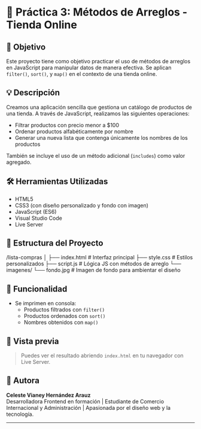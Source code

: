 # 🛒 Práctica 3: Métodos de Arreglos - Tienda Online

## 🎯 Objetivo

Este proyecto tiene como objetivo practicar el uso de métodos de arreglos en JavaScript para manipular datos de manera efectiva. Se aplican `filter()`, `sort()`, y `map()` en el contexto de una tienda online.

## 💡 Descripción

Creamos una aplicación sencilla que gestiona un catálogo de productos de una tienda. A través de JavaScript, realizamos las siguientes operaciones:

- Filtrar productos con precio menor a $100
- Ordenar productos alfabéticamente por nombre
- Generar una nueva lista que contenga únicamente los nombres de los productos

También se incluye el uso de un método adicional (`includes`) como valor agregado.

## 🛠️ Herramientas Utilizadas

- HTML5
- CSS3 (con diseño personalizado y fondo con imagen)
- JavaScript (ES6)
- Visual Studio Code
- Live Server

## 📁 Estructura del Proyecto

/lista-compras │ ├── index.html # Interfaz principal ├── style.css # Estilos personalizados ├── script.js # Lógica JS con métodos de arreglo └── imagenes/ └── fondo.jpg # Imagen de fondo para ambientar el diseño

## 🧪 Funcionalidad

- Se imprimen en consola:
  - Productos filtrados con `filter()`
  - Productos ordenados con `sort()`
  - Nombres obtenidos con `map()`

## 📸 Vista previa

> Puedes ver el resultado abriendo `index.html` en tu navegador con Live Server.

## 🚀 Autora

**Celeste Vianey Hernández Arauz**  
Desarrolladora Frontend en formación | Estudiante de Comercio Internacional y Administración | Apasionada por el diseño web y la tecnología.

---


